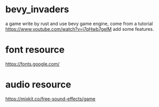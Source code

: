 # bevy_invaders
a game write by rust and use bevy game engine, come from a tutorial https://www.youtube.com/watch?v=j7qHwb7geIM
add some features.

# font resource
https://fonts.google.com/

# audio resource
https://mixkit.co/free-sound-effects/game
